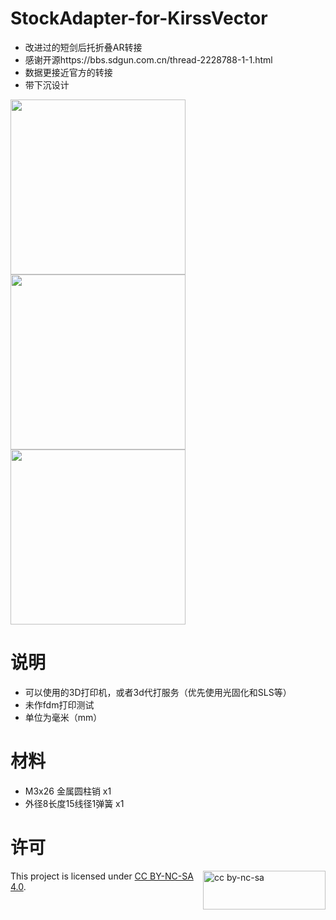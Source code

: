# StockAdapter-for-KirssVector
- 改进过的短剑后托折叠AR转接  
- 感谢开源https://bbs.sdgun.com.cn/thread-2228788-1-1.html
- 数据更接近官方的转接  
- 带下沉设计

<img src="https://github.com/NekoKori/Stockdapter-for-KirssVector/blob/main/Images/www-2.jpg" width="280"> <img src="https://github.com/NekoKori/Stockdapter-for-KirssVector/blob/main/Images/Render_1.png" width="280"> <img src="https://github.com/NekoKori/Stockdapter-for-KirssVector/blob/main/Images/Render_2.png" width="280">
 

# 说明
  - 可以使用的3D打印机，或者3d代打服务（优先使用光固化和SLS等）
  - 未作fdm打印测试
  - 单位为毫米（mm）
    
# 材料
  - M3x26 金属圆柱销 x1
  - 外径8长度15线径1弹簧 x1

# 许可

<img src="https://mirrors.creativecommons.org/presskit/buttons/88x31/png/by-nc-sa.png" alt="cc by-nc-sa" width="196" height="62" style="float:right">

This project is licensed under [CC BY-NC-SA 4.0](https://creativecommons.org/licenses/by-nc-sa/4.0/legalcode.zh-hans).  
